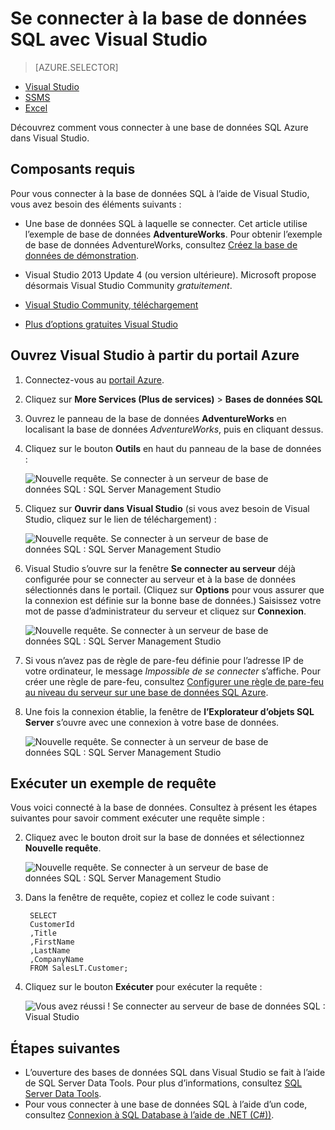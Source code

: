 <properties
	pageTitle="Se connecter à la base de données SQL avec une requête C# | Microsoft Azure"
	description="Écrivez un programme en C# pour interroger et vous connecter à une base de données SQL. Informations sur les adresses IP, chaînes de connexion, connexion sécurisée et Visual Studio gratuit."
	services="sql-database"
	keywords="requête de base de données c#, requête c#, se connecter à une base de données, SQL C#"
	documentationCenter=""
	authors="stevestein"
	manager="jhubbard"
	editor=""/>

<tags
	ms.service="sql-database"
	ms.workload="data-management"
	ms.tgt_pltfrm="na"
	ms.devlang="dotnet"
	ms.topic="get-started-article"
	ms.date="08/17/2016"
	ms.author="stevestein"/>



# Se connecter à la base de données SQL avec Visual Studio

> [AZURE.SELECTOR]
- [Visual Studio](sql-database-connect-query.md)
- [SSMS](sql-database-connect-query-ssms.md)
- [Excel](sql-database-connect-excel.md)

Découvrez comment vous connecter à une base de données SQL Azure dans Visual Studio.

## Composants requis


Pour vous connecter à la base de données SQL à l’aide de Visual Studio, vous avez besoin des éléments suivants :


- Une base de données SQL à laquelle se connecter. Cet article utilise l’exemple de base de données **AdventureWorks**. Pour obtenir l’exemple de base de données AdventureWorks, consultez [Créez la base de données de démonstration](sql-database-get-started.md).


- Visual Studio 2013 Update 4 (ou version ultérieure). Microsoft propose désormais Visual Studio Community *gratuitement*.
 - [Visual Studio Community, téléchargement](http://www.visualstudio.com/products/visual-studio-community-vs)
 - [Plus d’options gratuites Visual Studio](http://www.visualstudio.com/products/free-developer-offers-vs.aspx)




## Ouvrez Visual Studio à partir du portail Azure


1. Connectez-vous au [portail Azure](https://portal.azure.com/).

2. Cliquez sur **More Services (Plus de services)** > **Bases de données SQL**
3. Ouvrez le panneau de la base de données **AdventureWorks** en localisant la base de données *AdventureWorks*, puis en cliquant dessus.

6. Cliquez sur le bouton **Outils** en haut du panneau de la base de données :

	![Nouvelle requête. Se connecter à un serveur de base de données SQL : SQL Server Management Studio](./media/sql-database-connect-query/tools.png)

7. Cliquez sur **Ouvrir dans Visual Studio** (si vous avez besoin de Visual Studio, cliquez sur le lien de téléchargement) :

	![Nouvelle requête. Se connecter à un serveur de base de données SQL : SQL Server Management Studio](./media/sql-database-connect-query/open-in-vs.png)


8. Visual Studio s’ouvre sur la fenêtre **Se connecter au serveur** déjà configurée pour se connecter au serveur et à la base de données sélectionnés dans le portail. (Cliquez sur **Options** pour vous assurer que la connexion est définie sur la bonne base de données.) Saisissez votre mot de passe d’administrateur du serveur et cliquez sur **Connexion**.


	![Nouvelle requête. Se connecter à un serveur de base de données SQL : SQL Server Management Studio](./media/sql-database-connect-query/connect.png)


8. Si vous n’avez pas de règle de pare-feu définie pour l’adresse IP de votre ordinateur, le message *Impossible de se connecter* s’affiche. Pour créer une règle de pare-feu, consultez [Configurer une règle de pare-feu au niveau du serveur sur une base de données SQL Azure](sql-database-configure-firewall-settings.md).


9. Une fois la connexion établie, la fenêtre de **l’Explorateur d’objets SQL Server** s’ouvre avec une connexion à votre base de données.

	![Nouvelle requête. Se connecter à un serveur de base de données SQL : SQL Server Management Studio](./media/sql-database-connect-query/sql-server-object-explorer.png)


## Exécuter un exemple de requête

Vous voici connecté à la base de données. Consultez à présent les étapes suivantes pour savoir comment exécuter une requête simple :

2. Cliquez avec le bouton droit sur la base de données et sélectionnez **Nouvelle requête**.

	![Nouvelle requête. Se connecter à un serveur de base de données SQL : SQL Server Management Studio](./media/sql-database-connect-query/new-query.png)

3. Dans la fenêtre de requête, copiez et collez le code suivant :

		SELECT
		CustomerId
		,Title
		,FirstName
		,LastName
		,CompanyName
		FROM SalesLT.Customer;

4. Cliquez sur le bouton **Exécuter** pour exécuter la requête :

	![Vous avez réussi ! Se connecter au serveur de base de données SQL : Visual Studio](./media/sql-database-connect-query/run-query.png)

## Étapes suivantes

- L’ouverture des bases de données SQL dans Visual Studio se fait à l’aide de SQL Server Data Tools. Pour plus d’informations, consultez [SQL Server Data Tools](https://msdn.microsoft.com/library/hh272686.aspx).
- Pour vous connecter à une base de données SQL à l’aide d’un code, consultez [Connexion à SQL Database à l’aide de .NET (C#))](sql-database-develop-dotnet-simple.md).

<!-----HONumber=AcomDC_0824_2016-->